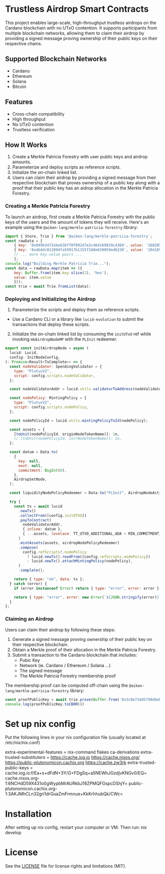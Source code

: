 # Trustless Airdrop Smart Contracts  

This project enables large-scale, high-throughput trustless airdrops on the Cardano blockchain with no UTxO contention. It supports participants from multiple blockchain networks, allowing them to claim their airdrop by providing a signed message proving ownership of their public keys on their respective chains.

## Supported Blockchain Networks

- Cardano
- Ethereum
- Solana
- Bitcoin

## Features

- Cross-chain compatibility
- High throughput
- No UTxO contention
- Trustless verification

## How It Works

1. Create a Merkle Patricia Forestry with user public keys and airdrop amounts.
2. Parameterize and deploy scripts as reference scripts.
3. Initialize the on-chain linked list.
4. Users can claim their airdrop by providing a signed message from their respective blockchain that proves ownership of a public key along with a proof that their public key has an aidrop allocation in the Merkle Patricia Forestry.

### Creating a Merkle Patricia Forestry

To launch an airdrop, first create a Merkle Patricia Forestry with the public keys of the users and the amount of tokens they will receive. Here's an example using the `@aiken-lang/merkle-patricia-forestry` library:

```javascript
import { Store, Trie } from '@aiken-lang/merkle-patricia-forestry';
const rawData = [
    { key: '0x049b3472ebe63bff0f092d7e3c464169829c4369', value: '168285894526485760' },
    { key: '0x4b4dc012894fa59917b1155f348e639059ed6238', value: '204169096277495776' },
    // ... more key-value pairs ...
    ];
console.log("Building Merkle Patricia Trie...");
const data = rawData.map(item => ({
    key: Buffer.from(item.key.slice(2), 'hex'),
    value: item.value
    }));
const trie = await Trie.fromList(data);
```

### Deploying and Initializing the Airdrop

1. Parameterize the scripts and deploy them as reference scripts.
- Use a Cardano CLI or a library like `lucid-evolution` to submit the transactions that deploy these scripts.

2. Initialize the on-chain linked list by consuming the `initUTxO` ref while invoking `mkAirdropNodeMP` with the `PLInit` redeemer.

```javascript
export const initAirdropNode = async (
  lucid: Lucid,
  config: InitNodeConfig,
): Promise<Result<TxComplete>> => {
  const nodeValidator: SpendingValidator = {
    type: "PlutusV2",
    script: config.scripts.nodeValidator,
  };

  const nodeValidatorAddr = lucid.utils.validatorToAddress(nodeValidator);

  const nodePolicy: MintingPolicy = {
    type: "PlutusV2",
    script: config.scripts.nodePolicy,
  };

  const nodePolicyId = lucid.utils.mintingPolicyToId(nodePolicy);

  const assets = {
    [toUnit(nodePolicyId, originNodeTokenName)]: 1n,
    // [toUnit(nodePolicyId, corrNodeTokenName)]: 1n,
  };

  const datum = Data.to(
    {
      key: null,
      next: null,
      commitment: BigInt(0),
    },
    AirdropSetNode,
  );

  const liquidityNodePolicyRedeemer = Data.to("PLInit", AirdropNodeAction);

  try {
    const tx = await lucid
      .newTx()
      .collectFrom([config.initUTXO])
      .payToContract(
        nodeValidatorAddr,
        { inline: datum },
        { ...assets, lovelace: TT_UTXO_ADDITIONAL_ADA + MIN_COMMITMENT_ADA },
      )
      .mintAssets(assets, airdropNodePolicyRedeemer)
      .compose(
        config.refScripts?.nodePolicy
          ? lucid.newTx().readFrom([config.refScripts.nodePolicy])
          : lucid.newTx().attachMintingPolicy(nodePolicy),
      )
      .complete();

    return { type: "ok", data: tx };
  } catch (error) {
    if (error instanceof Error) return { type: "error", error: error };

    return { type: "error", error: new Error(`${JSON.stringify(error)}`) };
  }
};
```

### Claiming an Airdrop

Users can claim their airdrop by following these steps:

1. Generate a signed message proving ownership of their public key on their respective blockchain.
2. Obtain a Merkle proof of their allocation in the Merkle Patricia Forestry.
3. Submit a transaction to the Cardano blockchain that includes:
   - Pubic Key
   - Network (ie. Cardano / Ethereum / Solana ...)
   - The signed message
   - The Merkle Patricia Forestry membership proof 

The membership proof can be computed off-chain using the `@aiken-lang/merkle-patricia-forestry` library:
```javascript
const proofPublicKey = await trie.prove(Buffer.from('0x3c8e73a95798dbeb720709820a66f77ee13502a9'.slice(2), 'hex'));
console.log(proofPublicKey.toCBOR())
```



# Set up nix config 
Put the following lines in your nix configuration file (usually located at /etc/nix/nix.conf)

extra-experimental-features = nix-command flakes ca-derivations
extra-trusted-substituters = https://cache.iog.io https://cache.nixos.org/ https://public-plutonomicon.cachix.org https://cache.zw3rk
extra-trusted-public-keys = cache.iog.io:f/Ea+s+dFdN+3Y/G+FDgSq+a5NEWhJGzdjvKNGv0/EQ= cache.nixos.org-1:6NCHdD59X431o0gWypbMrAURkbJ16ZPMQFGspcDShjY= public-plutonomicon.cachix.org-1:3AKJMhCLn32gri1drGuaZmFrmnue+KkKrhhubQk/CWc=

# Installation 
After setting up nix config, restart your computer or VM. 
Then run:
    nix develop 

# License
See the [LICENSE](LICENSE) file for license rights and limitations (MIT).
